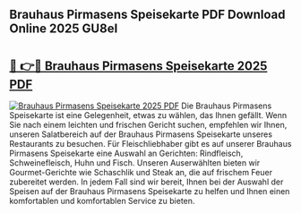 ## Brauhaus Pirmasens Speisekarte PDF Download Online 2025 GU8eI

# <h2><a href="http://gccg0m.nevu.top/?p=Brauhaus+Pirmasens+Speisekarte">🔗 👉🔴 Brauhaus Pirmasens Speisekarte 2025 PDF</a></h2>

[![Brauhaus Pirmasens Speisekarte 2025 PDF](https://i.imgur.com/dBaPXMq.png)](http://gccg0m.nevu.top/?p=Brauhaus+Pirmasens+Speisekarte)
Die Brauhaus Pirmasens Speisekarte ist eine Gelegenheit, etwas zu wählen, das Ihnen gefällt. Wenn Sie nach einem leichten und frischen Gericht suchen, empfehlen wir Ihnen, unseren Salatbereich auf der Brauhaus Pirmasens Speisekarte unseres Restaurants zu besuchen. Für Fleischliebhaber gibt es auf unserer Brauhaus Pirmasens Speisekarte eine Auswahl an Gerichten: Rindfleisch, Schweinefleisch, Huhn und Fisch. Unseren Auserwählten bieten wir Gourmet-Gerichte wie Schaschlik und Steak an, die auf frischem Feuer zubereitet werden. In jedem Fall sind wir bereit, Ihnen bei der Auswahl der Speisen auf der Brauhaus Pirmasens Speisekarte zu helfen und Ihnen einen komfortablen und komfortablen Service zu bieten.
